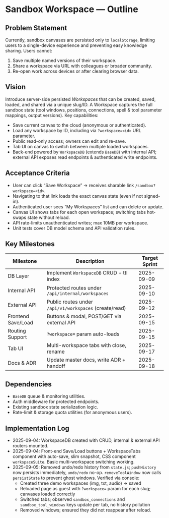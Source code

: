 # Sandbox Workspace — Outline

## Problem Statement
Currently, sandbox canvases are persisted only to `localStorage`, limiting users to a single-device experience and preventing easy knowledge sharing. Users cannot:
1. Save multiple named versions of their workspace.
2. Share a workspace via URL with colleagues or broader community.
3. Re-open work across devices or after clearing browser data.

## Vision
Introduce server-side persisted *Workspaces* that can be created, saved, loaded, and shared via a unique slug/ID. A Workspace captures the full sandbox state (tool windows, positions, connections, spell & tool parameter mappings, output versions). Key capabilities:
* Save current canvas to the cloud (anonymous or authenticated).
* Load any workspace by ID, including via `?workspace=<id>` URL parameter.
* Public read-only access; owners can edit and re-save.
* Tab UI on canvas to switch between multiple loaded workspaces.
* Back-end powered by `WorkspaceDB` (extends `BaseDB`) with internal API; external API exposes read endpoints & authenticated write endpoints.

## Acceptance Criteria
- User can click “Save Workspace” → receives sharable link `/sandbox?workspace=<id>`.
- Navigating to that link loads the exact canvas state (even if not signed-in).
- Authenticated user sees “My Workspaces” list and can delete or update.
- Canvas UI shows tabs for each open workspace; switching tabs hot-swaps state without reload.
- API rate-limits unauthenticated writes; max 10MB per workspace.
- Unit tests cover DB model schema and API validation rules.

## Key Milestones
| Milestone | Description | Target Sprint |
|-----------|-------------|---------------|
| DB Layer  | Implement `WorkspaceDB` CRUD + ttl index | 2025-09-09 |
| Internal API | Protected routes under `/api/internal/workspaces` | 2025-09-10 |
| External API | Public routes under `/api/v1/workspaces` (create/read) | 2025-09-12 |
| Frontend Save/Load | Buttons & modal, POST/GET via external API | 2025-09-15 |
| Routing Support | `?workspace=` param auto-loads | 2025-09-15 |
| Tab UI | Multi-workspace tabs with close, rename | 2025-09-17 |
| Docs & ADR | Update master docs, write ADR + handoff | 2025-09-18 |

## Dependencies
- `BaseDB` queue & monitoring utilities.
- Auth middleware for protected endpoints.
- Existing sandbox state serialization logic.
- Rate-limit & storage quota utilities (for anonymous users).

## Implementation Log
- 2025-09-04: WorkspaceDB created with CRUD, internal & external API routers mounted.
- 2025-09-04: Front-end Save/Load buttons + WorkspaceTabs component with auto-save, slim snapshot, CSS component `workspaceSuite`. Basic multi-workspace switching working.
- 2025-09-05: Removed undo/redo history from `state.js`; `pushHistory` now persists immediately, `undo/redo` no-op. `removeToolWindow` now calls `persistState` to prevent ghost windows. Verified via console:
  * Created three demo workspaces (img, txt, audio) -> saved
  * Reloaded page as guest with `?workspace=` param for each slug; canvases loaded correctly
  * Switched tabs; observed `sandbox_connections` and `sandbox_tool_windows` keys update per tab, no history pollution
  * Removed windows; ensured they did not reappear after reload.

